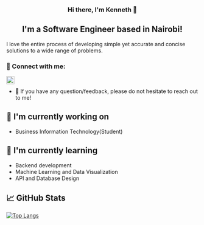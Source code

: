 
<h3 align="center">
Hi there, I'm Kenneth 👋
</h3>

<h2 align="center">
I'm a Software Engineer based in Nairobi!
</h2> 

I love the entire process of developing simple yet accurate and concise solutions to a wide range of problems.

### 🤝 Connect with me:

<a href="https://www.linkedin.com/in/kenneth-mungai-129301157/"><img align="left" src="https://raw.githubusercontent.com/yushi1007/yushi1007/main/images/linkedin.svg" alt="Yu Shi | LinkedIn" width="21px"/></a>
</br>

- 💬 If you have any question/feedback, please do not hesitate to reach out to me!

## 🔭 I'm currently working on
- Business Information Technology(Student)

## 🌱 I'm currently learning

- Backend development
- Machine Learning and Data Visualization
- API and Database Design 

## 📈 GitHub Stats 
[![Top Langs](https://github-readme-stats.vercel.app/api/top-langs/?username=ki3ani&layout=compact)](https://github.com/ki3ani/github-readme-stats)

